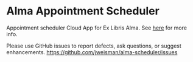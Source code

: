 # Alma Appointment Scheduler
Appointment scheduler Cloud App for Ex Libris Alma. See [here](https://developers.exlibrisgroup.com/appcenter/appointment-scheduler/) for more info.

Please use GitHub issues to report defects, ask questions, or suggest enhancements.
https://github.com/jweisman/alma-scheduler/issues
